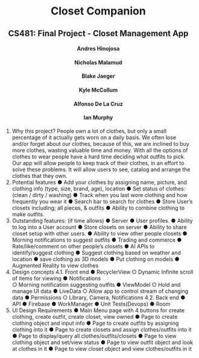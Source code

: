 <h1 align="center"> Closet Companion</h1>
<h2 align="center"> CS481: Final Project - Closet Management App</h2>

<h4 align="center"> Andres Hinojosa</h4>
<h4 align="center"> Nicholas Malamud</h4>
<h4 align="center"> Blake Jaeger</h4>
<h4 align="center"> Kyle McCollum</h4>
<h4 align="center"> Alfonso De La Cruz</h4>
<h4 align="center"> Ian Murphy</h4>

1. Why this project?
People own a lot of clothes, but only a small percentage of it actually
gets worn on a daily basis. We often lose and/or forget about our clothes,
because of this, we are inclined to buy more clothes, wasting valuable time
and money. With all the options of clothes to wear people have a hard time
deciding what outfits to pick. Our app will allow people to keep track of
their clothes, in an effort to solve these problems. It will allow users to see,
catalog and arrange the clothes that they own.
2. Potential features
● Add your clothes by assigning name, picture, and clothing info
(type, size, brand, age), location
● Set status of clothes: (clean / dirty / washing)
● Track when you last wore clothing and how frequently you
wear it
● Search bar to search for clothes
● Store User’s closets including; all pieces, & outfits
● Ability to combine clothing to make outfits.
3. Outstanding features: (if time allows)
● Server
● User profiles.
● Ability to log into a User account
● Store closets on server
● Ability to share closet setup with other users.
● Ability to view other people closets
● Morning notifications to suggest outfits
● Trading and commerce
● Rate/like/comment on other people’s closets
● AI APIs to identify/suggest clothing
● Suggest clothing based on weather and location
● save clothing as 3D models
● Put clothing on models
● Augmented Reality to view clothes
4. Design concepts
4.1. Front end
● RecyclerView
○ Dynamic Infinite scroll of items for viewing
● Notifications\
○ Morning notification suggesting outfits
● ViewModel
○ Hold and manage UI data
● LiveData
○ Allow app to control stream of changing data
● Permissions
○ Library, Camera, Notifications
4.2. Back end
● API
● Firebase
● WorkManager
● Unit Tests(Devops)
● Room
5. UI Design Requirements
● Main Menu page with 4 buttons for create clothing, create
outfit, create closet, view owned
● Page to create clothing object and input info
● Page to create outfits by assigning clothing into it
● Page to create closets and assign clothes/outfits into it
● Page to display/query all clothes/outfits/closets
● Page to view clothing object and set/view status
● Page to view outfit object and look at clothes in it
● Page to view closet object and view clothes/outfits in it
